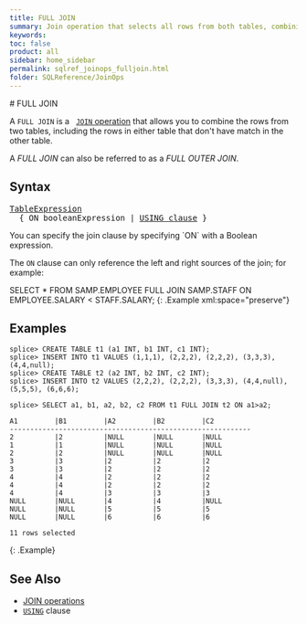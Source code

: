 ```yaml
---
title: FULL JOIN
summary: Join operation that selects all rows from both tables, combining the results of a left outer join and a right outer join.
keywords:
toc: false
product: all
sidebar: home_sidebar
permalink: sqlref_joinops_fulljoin.html
folder: SQLReference/JoinOps
---
```

<section>
<div class="TopicContent" data-swiftype-index="true" markdown="1">
# FULL JOIN

A `FULL JOIN` is a &nbsp; [`JOIN` operation](sqlref_joinops_about.html) that
allows you to combine the rows from two tables, including the rows in either table that don't have match in the other table.

A *FULL JOIN* can also be referred to as a *FULL OUTER JOIN*.

## Syntax

<div class="fcnWrapperWide"><pre class="FcnSyntax">
<a href="sqlref_expressions_table.html">TableExpression</a>
  { ON booleanExpression | <a href="sqlref_clauses_using.html">USING clause</a> }</pre>

</div>
You can specify the join clause by specifying `ON` with a Boolean
expression.

The  `ON` clause can only reference the left and right sources of the join; for example:

<div class="preWrapper" markdown="1">
    SELECT *
      FROM SAMP.EMPLOYEE FULL JOIN SAMP.STAFF
      ON EMPLOYEE.SALARY < STAFF.SALARY;
{: .Example xml:space="preserve"}

</div>

## Examples

```
splice> CREATE TABLE t1 (a1 INT, b1 INT, c1 INT);
splice> INSERT INTO t1 VALUES (1,1,1), (2,2,2), (2,2,2), (3,3,3), (4,4,null);
splice> CREATE TABLE t2 (a2 INT, b2 INT, c2 INT);
splice> INSERT INTO t2 VALUES (2,2,2), (2,2,2), (3,3,3), (4,4,null), (5,5,5), (6,6,6);

splice> SELECT a1, b1, a2, b2, c2 FROM t1 FULL JOIN t2 ON a1>a2;

A1         |B1         |A2         |B2         |C2
-----------------------------------------------------------
2          |2          |NULL       |NULL       |NULL
1          |1          |NULL       |NULL       |NULL
2          |2          |NULL       |NULL       |NULL
3          |3          |2          |2          |2
3          |3          |2          |2          |2
4          |4          |2          |2          |2
4          |4          |2          |2          |2
4          |4          |3          |3          |3
NULL       |NULL       |4          |4          |NULL
NULL       |NULL       |5          |5          |5
NULL       |NULL       |6          |6          |6

11 rows selected
```
{: .Example}

## See Also

* [JOIN operations](sqlref_joinops_intro.html)
* [`USING`](sqlref_clauses_using.html) clause

</div>
</section>
